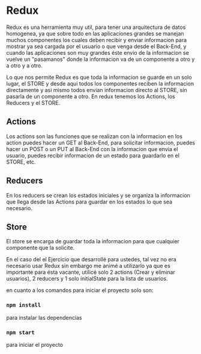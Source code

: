 # Redux

Redux es una herramienta muy util, para tener una arquitectura de datos homogenea, ya que sobre todo en las aplicaciones grandes se manejan muchos componentes los cuales deben recibir y enviar informacion para mostrar ya sea cargada por el usuario o que venga desde el Back-End, y cuando las aplicaciones son muy grandes éste envio de la informacion se vuelve un "pasamanos" donde la informacion va de un componente a otro y a otro y a otro.

Lo que nos permite Redux es que toda la informacion se guarde en un solo lugar, el STORE y desde aqui todos los componentes reciben la informacion directamente y asi mismo todos envian informacion directo al STORE, sin pasarla de un componente a otro.
En redux tenemos los Actions, los Reducers y el STORE.

## Actions

Los actions son las funciones que se realizan con la informacion en los action puedes hacer un GET al Back-End, para solicitar informacion, puedes hacer un POST o un PUT al Back-End con la informacion que envia el usuario, puedes recibir informacion de un estado para guardarlo en el STORE, etc. 

## Reducers

En los reducers se crean los estados iniciales y se organiza la informacion que llega desde las Actions para guardar en los estados lo que sea necesario.

## Store

El store se encarga de guardar toda la informacion para que cualquier componente que la solicite.

En el caso del el Ejercicio que desarrollé para ustedes, tal vez no era necesario usar Redux sin embargo me animé a utilizarlo ya que es importante para ésta vacante, utilicé solo 2 actions (Crear y eliminar usuarios), 2 reducers y 1 solo initialState para la lista de usuarios.

en cuanto a los comandos para iniciar el proyecto solo son:
### `npm install`
para instalar las dependencias
### `npm start`
para iniciar el proyecto

